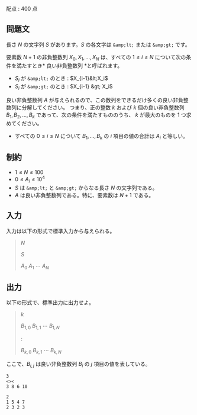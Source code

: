 配点 : $400$ 点

## 問題文

長さ $N$ の文字列 $S$ があります。$S$ の各文字は `&amp;lt;` または `&amp;gt;` です。

要素数 $N+1$ の非負整数列 $X_0,X_1,\ldots,X_N$ は、すべての $1 \leq i \leq N$ について次の条件を満たすとき* 良い非負整数列 *と呼ばれます。

- $S_i$ が `&amp;lt;` のとき : $X_{i-1}&lt;X_i$
- $S_i$ が `&amp;gt;` のとき : $X_{i-1} &gt; X_i$

良い非負整数列 $A$ が与えられるので、この数列をできるだけ多くの良い非負整数列に分解してください。
つまり、正の整数 $k$ および $k$ 個の良い非負整数列 $B_1,B_2,\ldots, B_k$ であって、次の条件を満たすもののうち、
$k$ が最大のものを $1$ つ求めてください。

- すべての $0 \leq i \leq N$ について $B_1,\ldots,B_k$ の $i$ 項目の値の合計は $A_i$ と等しい。

## 制約

- $1 \leq N \leq 100$
- $0 \leq A_i \leq 10^4$
- $S$ は `&amp;lt;` と `&amp;gt;` からなる長さ $N$ の文字列である。
- $A$ は良い非負整数列である。特に、要素数は $N+1$ である。

## 入力

入力は以下の形式で標準入力から与えられる。

> $N$
> 
> $S$
> 
> $A_0$ $A_1$ $\cdots$ $A_N$

## 出力

以下の形式で、標準出力に出力せよ。

> $k$
> 
> $B_{1,0}$ $B_{1,1}$ $\cdots$ $B_{1,N}$
> 
> $:$
> 
> $B_{k,0}$ $B_{k,1}$ $\cdots$ $B_{k,N}$

ここで、$B_{i,j}$ は良い非負整数列 $B_i$ の $j$ 項目の値を表している。

```input1
3
<><
3 8 6 10
```

```output1
2
1 5 4 7
2 3 2 3
```